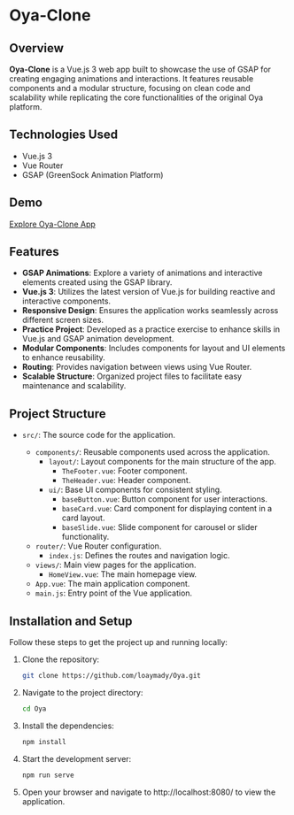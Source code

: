 # Oya-Clone

## Overview

**Oya-Clone** is a Vue.js 3 web app built to showcase the use of GSAP for creating engaging animations and interactions. It features reusable components and a modular structure, focusing on clean code and scalability while replicating the core functionalities of the original Oya platform.

## Technologies Used

- Vue.js 3
- Vue Router
- GSAP (GreenSock Animation Platform)

## Demo

[Explore Oya-Clone App](https://oya-nine.vercel.app/)

## Features

- **GSAP Animations**: Explore a variety of animations and interactive elements created using the GSAP library.
- **Vue.js 3**: Utilizes the latest version of Vue.js for building reactive and interactive components.
- **Responsive Design**: Ensures the application works seamlessly across different screen sizes.
- **Practice Project**: Developed as a practice exercise to enhance skills in Vue.js and GSAP animation development.
- **Modular Components**: Includes components for layout and UI elements to enhance reusability.
- **Routing**: Provides navigation between views using Vue Router.
- **Scalable Structure**: Organized project files to facilitate easy maintenance and scalability.

## Project Structure

- `src/`: The source code for the application.

  - `components/`: Reusable components used across the application.
    - `layout/`: Layout components for the main structure of the app.
      - `TheFooter.vue`: Footer component.
      - `TheHeader.vue`: Header component.
    - `ui/`: Base UI components for consistent styling.
      - `baseButton.vue`: Button component for user interactions.
      - `baseCard.vue`: Card component for displaying content in a card layout.
      - `baseSlide.vue`: Slide component for carousel or slider functionality.
  - `router/`: Vue Router configuration.
    - `index.js`: Defines the routes and navigation logic.
  - `views/`: Main view pages for the application.
    - `HomeView.vue`: The main homepage view.
  - `App.vue`: The main application component.
  - `main.js`: Entry point of the Vue application.

## Installation and Setup

Follow these steps to get the project up and running locally:

1. Clone the repository:

   ```bash
   git clone https://github.com/loaymady/Oya.git
   ```

2. Navigate to the project directory:

   ```bash
   cd Oya
   ```

3. Install the dependencies:

   ```bash
   npm install
   ```

4. Start the development server:

   ```bash
   npm run serve
   ```

5. Open your browser and navigate to http://localhost:8080/ to view the application.
